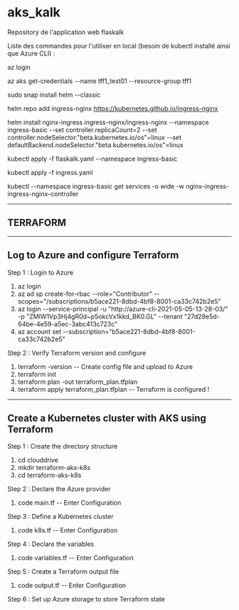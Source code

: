 # aks_kalk
Repository de l'application web flaskalk


Liste des commandes pour l'utiliser en local (besoin de kubectl installé ainsi que Azure CLI) :

az login

az aks get-credentials --name tff1_test01 --resource-group tff1

sudo snap install helm --classic

helm repo add ingress-nginx https://kubernetes.github.io/ingress-nginx

helm install nginx-ingress ingress-nginx/ingress-nginx --namespace ingress-basic --set controller.replicaCount=2 --set controller.nodeSelector."beta\.kubernetes\.io/os"=linux --set defaultBackend.nodeSelector."beta\.kubernetes\.io/os"=linux

kubectl apply -f flaskalk.yaml --namespace ingress-basic

kubectl apply -f ingress.yaml

kubectl --namespace ingress-basic get services -o wide -w nginx-ingress-ingress-nginx-controller

---
TERRAFORM
---

---------------------------------------------
Log to Azure and configure Terraform
---------------------------------------------

Step 1 : Login to Azure

1. az login
2. az ad sp create-for-rbac --role="Contributor" --scopes="/subscriptions/b5ace221-8dbd-4bf8-8001-ca33c742b2e5"
3. az login --service-principal -u "http://azure-cli-2021-05-05-13-28-03/" -p "ZMlW1Vp3Hj4gR0d~p5okcVx1kkd_BK0.GL" --tenant "27d29e5d-64be-4e59-a5ec-3abc413c723c"
4. az account set --subscription="b5ace221-8dbd-4bf8-8001-ca33c742b2e5"

Step 2 : Verify Terraform version and configure

1. terraform -version
-- Create config file and upload to Azure
2. terraform init
3. terraform plan -out terraform_plan.tfplan
4. terraform apply terraform_plan.tfplan
-- Terraform is configured !

---------------------------------------------
Create a Kubernetes cluster with AKS using Terraform
---------------------------------------------

Step 1 : Create the directory structure

1. cd clouddrive
2. mkdir terraform-aks-k8s
3. cd terraform-aks-k8s

Step 2 : Declare the Azure provider

1. code main.tf
-- Enter Configuration

Step 3 : Define a Kubernetes cluster

1. code k8s.tf
-- Enter Configuration

Step 4 : Declare the variables

1. code variables.tf
-- Enter Configuration

Step 5 : Create a Terraform output file

1. code output.tf
-- Enter Configuration

Step 6 : Set up Azure storage to store Terraform state

